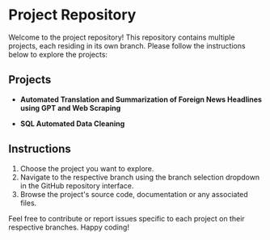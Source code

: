 # Project Repository

Welcome to the project repository! This repository contains multiple projects, each residing in its own branch. Please follow the instructions below to explore the projects:

## Projects
   
- **Automated Translation and Summarization of Foreign News Headlines using GPT and Web Scraping**
   
- **SQL Automated Data Cleaning**
     
## Instructions

1. Choose the project you want to explore.
2. Navigate to the respective branch using the branch selection dropdown in the GitHub repository interface.
3. Browse the project's source code, documentation or any associated files.

Feel free to contribute or report issues specific to each project on their respective branches. Happy coding!

